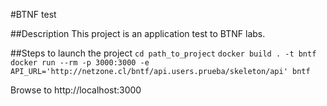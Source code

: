 #BTNF test

##Description
This project is an application test to BTNF labs. 


##Steps to launch the project 
  `cd path_to_project`
  `docker build . -t bntf`
  `docker run --rm -p 3000:3000 -e API_URL='http://netzone.cl/bntf/api.users.prueba/skeleton/api' bntf`

Browse to http://localhost:3000
